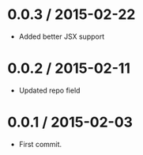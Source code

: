
0.0.3 / 2015-02-22
==================

 * Added better JSX support

0.0.2 / 2015-02-11
==================

 * Updated repo field

0.0.1 / 2015-02-03
==================

 * First commit.
